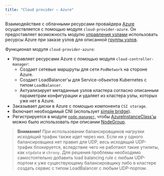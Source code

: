 ```yaml
---
title: "Cloud provider — Azure"
---
```


Взаимодействие с облачными ресурсами провайдера [Azure](https://portal.azure.com/) осуществляется с помощью модуля `cloud-provider-azure`. Он предоставляет возможность модулю [управления узлами](../../modules/040-node-manager/) использовать ресурсы Azure при заказе узлов для описанной [группы узлов](../../modules/040-node-manager/cr.html#nodegroup).

Функционал модуля `cloud-provider-azure`:
- Управляет ресурсами Azure с помощью модуля `cloud-controller-manager`:
  * Создает сетевые маршруты для сети `PodNetwork` на стороне Azure.
  * Создает LoadBalancer'ы для Service-объектов Kubernetes с типом `LoadBalancer`.
  * Актуализирует метаданные узлов кластера согласно описанным параметрам конфигурации и удаляет из кластера узлы, которых уже нет в Azure.
- Заказывает диски в Azure с помощью компонента `CSI storage`.
- Включает необходимый CNI (использует [simple bridge](../../modules/035-cni-simple-bridge/)).
- Регистрируется в модуле [`node-manager`](../../modules/040-node-manager/), чтобы [AzureInstanceClass'ы](cr.html#azureinstanceclass) можно было использовать при описании [NodeGroup](../../modules/040-node-manager/cr.html#nodegroup).

> **Внимание!** При использовании балансировщиков нагрузки исходящий трафик также идет через них. Если ни у одного балансировщика нет правил для UDP, весь исходящий UDP-трафик блокируется, вследствие чего не работают такие утилиты, как `ntpdate` и `chrony`. Для решения проблемы необходимо самостоятельно добавить load balancing rule с любым UDP-портом к уже существующему балансировщику либо в кластере создать сервис с типом LoadBalancer с любым UDP-портом.
